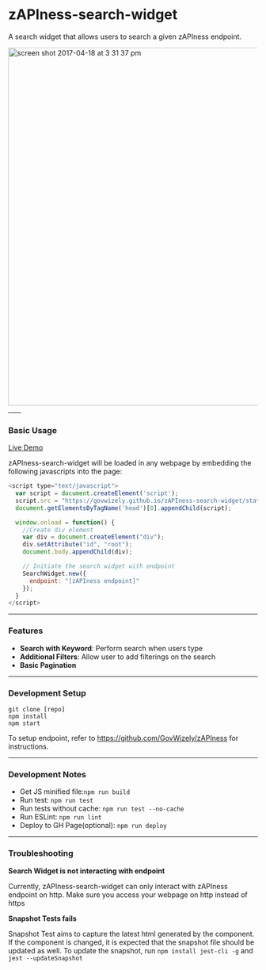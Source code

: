 # zAPIness-search-widget

A search widget that allows users to search a given zAPIness endpoint.

<img width="722" alt="screen shot 2017-04-18 at 3 31 37 pm" src="https://cloud.githubusercontent.com/assets/21019282/25119298/2bbd6b3e-244c-11e7-874b-310ddff36431.png">
____


### Basic Usage

[Live Demo](http://zapi-widget.herokuapp.com/)

zAPIness-search-widget will be loaded in any webpage by embedding the following javascripts into the page:

```javascript
<script type="text/javascript">
  var script = document.createElement('script');
  script.src = "https://govwizely.github.io/zAPIness-search-widget/static/js/main.fdfe92ee.js";
  document.getElementsByTagName('head')[0].appendChild(script);

  window.onload = function() {
    //Create div element
    var div = document.createElement("div");
    div.setAttribute("id", "root");
    document.body.appendChild(div);

    // Initiate the search widget with endpoint
    SearchWidget.new({
      endpoint: "[zAPIness endpoint]"
    });
  }
</script>
```

---

### Features

* __Search with Keyword__: Perform search when users type
* __Additional Filters__: Allow user to add filterings on the search
* __Basic Pagination__

___

### Development Setup

```
git clone [repo]
npm install
npm start
```

To setup endpoint, refer to https://github.com/GovWizely/zAPIness for instructions.
___

### Development Notes

* Get JS minified file:```npm run build```
* Run test: ```npm run test```
* Run tests without cache: ```npm run test --no-cache```
* Run ESLint: ```npm run lint```
* Deploy to GH Page(optional): ```npm run deploy```

___

### Troubleshooting

__Search Widget is not interacting with endpoint__

Currently, zAPIness-search-widget can only interact with zAPIness endpoint on http. Make sure you access your webpage on http instead of https

__Snapshot Tests fails__

Snapshot Test aims to capture the latest html generated by the component. If the component is changed, it is expected that the snapshot file should be updated as well. To update the snapshot, run ```npm install jest-cli -g``` and ```jest --updateSnapshot```
